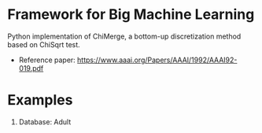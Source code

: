 # Framework for Big Machine Learning
Python implementation of ChiMerge, a bottom-up discretization method based on ChiSqrt test.
- Reference paper: https://www.aaai.org/Papers/AAAI/1992/AAAI92-019.pdf


# Examples

1. Database: Adult



